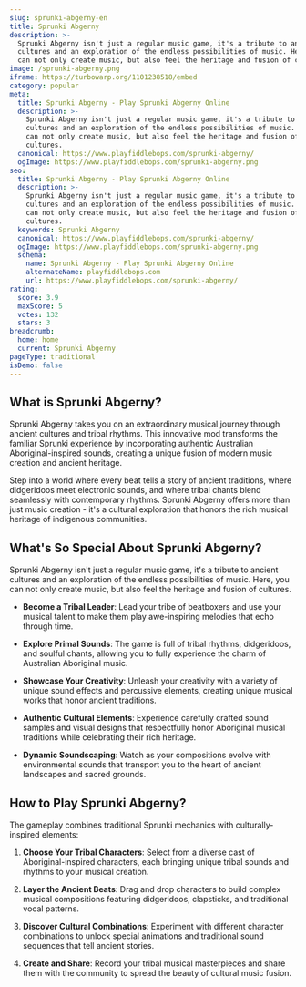 ```yaml
---
slug: sprunki-abgerny-en
title: Sprunki Abgerny
description: >-
  Sprunki Abgerny isn't just a regular music game, it's a tribute to ancient
  cultures and an exploration of the endless possibilities of music. Here, you
  can not only create music, but also feel the heritage and fusion of cultures.
image: /sprunki-abgerny.png
iframe: https://turbowarp.org/1101238518/embed
category: popular
meta:
  title: Sprunki Abgerny - Play Sprunki Abgerny Online
  description: >-
    Sprunki Abgerny isn't just a regular music game, it's a tribute to ancient
    cultures and an exploration of the endless possibilities of music. Here, you
    can not only create music, but also feel the heritage and fusion of
    cultures.
  canonical: https://www.playfiddlebops.com/sprunki-abgerny/
  ogImage: https://www.playfiddlebops.com/sprunki-abgerny.png
seo:
  title: Sprunki Abgerny - Play Sprunki Abgerny Online
  description: >-
    Sprunki Abgerny isn't just a regular music game, it's a tribute to ancient
    cultures and an exploration of the endless possibilities of music. Here, you
    can not only create music, but also feel the heritage and fusion of
    cultures.
  keywords: Sprunki Abgerny
  canonical: https://www.playfiddlebops.com/sprunki-abgerny/
  ogImage: https://www.playfiddlebops.com/sprunki-abgerny.png
  schema:
    name: Sprunki Abgerny - Play Sprunki Abgerny Online
    alternateName: playfiddlebops.com
    url: https://www.playfiddlebops.com/sprunki-abgerny/
rating:
  score: 3.9
  maxScore: 5
  votes: 132
  stars: 3
breadcrumb:
  home: home
  current: Sprunki Abgerny
pageType: traditional
isDemo: false
---
```


## What is Sprunki Abgerny?

Sprunki Abgerny takes you on an extraordinary musical journey through ancient cultures and tribal rhythms. This innovative mod transforms the familiar Sprunki experience by incorporating authentic Australian Aboriginal-inspired sounds, creating a unique fusion of modern music creation and ancient heritage.

Step into a world where every beat tells a story of ancient traditions, where didgeridoos meet electronic sounds, and where tribal chants blend seamlessly with contemporary rhythms. Sprunki Abgerny offers more than just music creation - it's a cultural exploration that honors the rich musical heritage of indigenous communities.

## What's So Special About Sprunki Abgerny?

Sprunki Abgerny isn't just a regular music game, it's a tribute to ancient cultures and an exploration of the endless possibilities of music. Here, you can not only create music, but also feel the heritage and fusion of cultures.

- **Become a Tribal Leader**: Lead your tribe of beatboxers and use your musical talent to make them play awe-inspiring melodies that echo through time.

- **Explore Primal Sounds**: The game is full of tribal rhythms, didgeridoos, and soulful chants, allowing you to fully experience the charm of Australian Aboriginal music.

- **Showcase Your Creativity**: Unleash your creativity with a variety of unique sound effects and percussive elements, creating unique musical works that honor ancient traditions.

- **Authentic Cultural Elements**: Experience carefully crafted sound samples and visual designs that respectfully honor Aboriginal musical traditions while celebrating their rich heritage.

- **Dynamic Soundscaping**: Watch as your compositions evolve with environmental sounds that transport you to the heart of ancient landscapes and sacred grounds.

## How to Play Sprunki Abgerny?

The gameplay combines traditional Sprunki mechanics with culturally-inspired elements:

1. **Choose Your Tribal Characters**: Select from a diverse cast of Aboriginal-inspired characters, each bringing unique tribal sounds and rhythms to your musical creation.

1. **Layer the Ancient Beats**: Drag and drop characters to build complex musical compositions featuring didgeridoos, clapsticks, and traditional vocal patterns.

1. **Discover Cultural Combinations**: Experiment with different character combinations to unlock special animations and traditional sound sequences that tell ancient stories.

1. **Create and Share**: Record your tribal musical masterpieces and share them with the community to spread the beauty of cultural music fusion.

